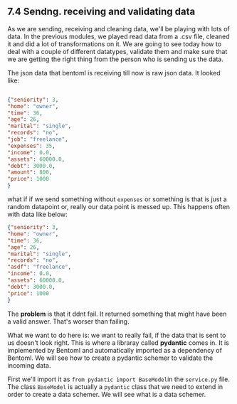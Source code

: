## 7.4 Sendng. receiving and validating data

As we are sending, receiving and cleaning data, we'll be playing with lots of data. In the previous modules, we played read data from a .csv file, cleaned it and did a lot of transformations on it. We are going to see today how to deal with a couple of different datatypes, validate them and make sure that we are getting the right thing from the person who is sending us the data.

The json data that bentoml is receiving till now is raw json data. It looked like:

```json

{"seniority": 3,
"home": "owner",
"time": 36,
"age": 26,
"marital": "single",
"records": "no",
"job": "freelance",
"expenses": 35,
"income": 0.0,
"assets": 60000.0,
"debt": 3000.0,
"amount": 800,
"price": 1000
}
```

what if if we send something without `expenses` or something is that is just a random datapoint or, really our data point is messed up. This happens often with data like below:

```json
{"seniority": 3,
"home": "owner",
"time": 36,
"age": 26,
"marital": "single",
"records": "no",
"asdf": "freelance",
"income": 0.0,
"assets": 60000.0,
"debt": 3000.0,
"price": 1000
}
``` 

The **problem** is that it ddnt fail. It returned something that might have been a valid answer. That's worser than failing. 


What we want to do here is: we want to really fail, if the data that is sent to us doesn't look right. This is where a libraray called **pydantic** comes in. It is implemented by Bentoml and automatically imported as a dependency of Bentoml. We will see how to create a pydantic schemer to validate the incoming data. 

First we'll import it as `from pydantic import BaseModel`in the `service.py` file.  The class `BaseModel` is actually a `pydantic` class that we need to extend in order to create a data schemer. We will see what is a data schemer. 
